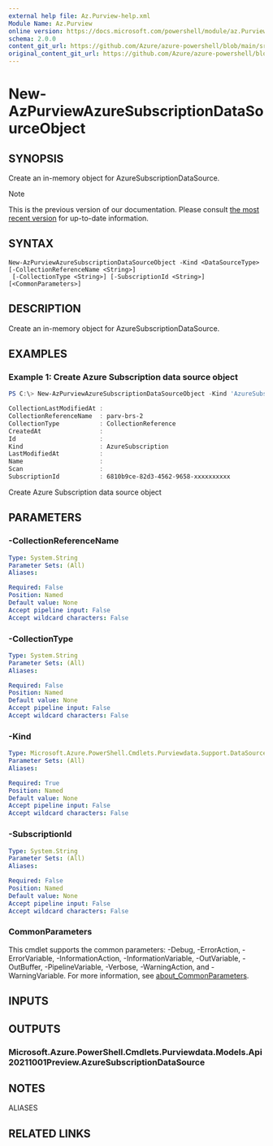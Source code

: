 ```yaml
---
external help file: Az.Purview-help.xml
Module Name: Az.Purview
online version: https://docs.microsoft.com/powershell/module/az.Purview/new-AzPurviewAzureSubscriptionDataSourceObject
schema: 2.0.0
content_git_url: https://github.com/Azure/azure-powershell/blob/main/src/Purview/Purview/help/New-AzPurviewAzureSubscriptionDataSourceObject.md
original_content_git_url: https://github.com/Azure/azure-powershell/blob/main/src/Purview/Purview/help/New-AzPurviewAzureSubscriptionDataSourceObject.md
---
```


# New-AzPurviewAzureSubscriptionDataSourceObject

## SYNOPSIS
Create an in-memory object for AzureSubscriptionDataSource.

> [!NOTE]
>This is the previous version of our documentation. Please consult [the most recent version](/powershell/module/az.purview/new-azpurviewazuresubscriptiondatasourceobject) for up-to-date information.

## SYNTAX

```
New-AzPurviewAzureSubscriptionDataSourceObject -Kind <DataSourceType> [-CollectionReferenceName <String>]
 [-CollectionType <String>] [-SubscriptionId <String>] [<CommonParameters>]
```

## DESCRIPTION
Create an in-memory object for AzureSubscriptionDataSource.

## EXAMPLES

### Example 1: Create Azure Subscription data source object
```powershell
PS C:\> New-AzPurviewAzureSubscriptionDataSourceObject -Kind 'AzureSubscription' -CollectionReferenceName 'parv-brs-2' -CollectionType 'CollectionReference' -SubscriptionId '6810b9ce-82d3-4562-9658-xxxxxxxxxx'

CollectionLastModifiedAt :
CollectionReferenceName  : parv-brs-2
CollectionType           : CollectionReference
CreatedAt                :
Id                       :
Kind                     : AzureSubscription
LastModifiedAt           :
Name                     :
Scan                     :
SubscriptionId           : 6810b9ce-82d3-4562-9658-xxxxxxxxxx
```

Create Azure Subscription data source object

## PARAMETERS

### -CollectionReferenceName

```yaml
Type: System.String
Parameter Sets: (All)
Aliases:

Required: False
Position: Named
Default value: None
Accept pipeline input: False
Accept wildcard characters: False
```

### -CollectionType

```yaml
Type: System.String
Parameter Sets: (All)
Aliases:

Required: False
Position: Named
Default value: None
Accept pipeline input: False
Accept wildcard characters: False
```

### -Kind

```yaml
Type: Microsoft.Azure.PowerShell.Cmdlets.Purviewdata.Support.DataSourceType
Parameter Sets: (All)
Aliases:

Required: True
Position: Named
Default value: None
Accept pipeline input: False
Accept wildcard characters: False
```

### -SubscriptionId

```yaml
Type: System.String
Parameter Sets: (All)
Aliases:

Required: False
Position: Named
Default value: None
Accept pipeline input: False
Accept wildcard characters: False
```

### CommonParameters
This cmdlet supports the common parameters: -Debug, -ErrorAction, -ErrorVariable, -InformationAction, -InformationVariable, -OutVariable, -OutBuffer, -PipelineVariable, -Verbose, -WarningAction, and -WarningVariable. For more information, see [about_CommonParameters](http://go.microsoft.com/fwlink/?LinkID=113216).

## INPUTS

## OUTPUTS

### Microsoft.Azure.PowerShell.Cmdlets.Purviewdata.Models.Api20211001Preview.AzureSubscriptionDataSource

## NOTES

ALIASES

## RELATED LINKS
